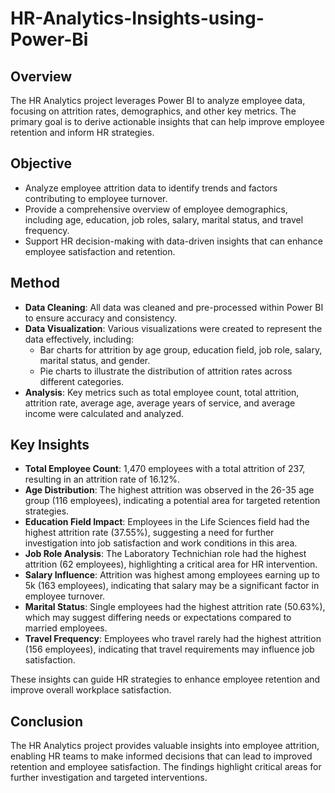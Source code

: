 # HR-Analytics-Insights-using-Power-Bi

## Overview

The HR Analytics project leverages Power BI to analyze employee data, focusing on attrition rates, demographics, and other key metrics. The primary goal is to derive actionable insights that can help improve employee retention and inform HR strategies.

## Objective

- Analyze employee attrition data to identify trends and factors contributing to employee turnover.
- Provide a comprehensive overview of employee demographics, including age, education, job roles, salary, marital status, and travel frequency.
- Support HR decision-making with data-driven insights that can enhance employee satisfaction and retention.

## Method

- **Data Cleaning**: All data was cleaned and pre-processed within Power BI to ensure accuracy and consistency.
- **Data Visualization**: Various visualizations were created to represent the data effectively, including:
  - Bar charts for attrition by age group, education field, job role, salary, marital status, and gender.
  - Pie charts to illustrate the distribution of attrition rates across different categories.
- **Analysis**: Key metrics such as total employee count, total attrition, attrition rate, average age, average years of service, and average income were calculated and analyzed.

## Key Insights

- **Total Employee Count**: 1,470 employees with a total attrition of 237, resulting in an attrition rate of 16.12%.
- **Age Distribution**: The highest attrition was observed in the 26-35 age group (116 employees), indicating a potential area for targeted retention strategies.
- **Education Field Impact**: Employees in the Life Sciences field had the highest attrition rate (37.55%), suggesting a need for further investigation into job satisfaction and work conditions in this area.
- **Job Role Analysis**: The Laboratory Technichian role had the highest attrition (62 employees), highlighting a critical area for HR intervention.
- **Salary Influence**: Attrition was highest among employees earning up to 5k (163 employees), indicating that salary may be a significant factor in employee turnover.
- **Marital Status**: Single employees had the highest attrition rate (50.63%), which may suggest differing needs or expectations compared to married employees.
- **Travel Frequency**: Employees who travel rarely had the highest attrition (156 employees), indicating that travel requirements may influence job satisfaction.

These insights can guide HR strategies to enhance employee retention and improve overall workplace satisfaction.

## Conclusion

The HR Analytics project provides valuable insights into employee attrition, enabling HR teams to make informed decisions that can lead to improved retention and employee satisfaction. The findings highlight critical areas for further investigation and targeted interventions.
